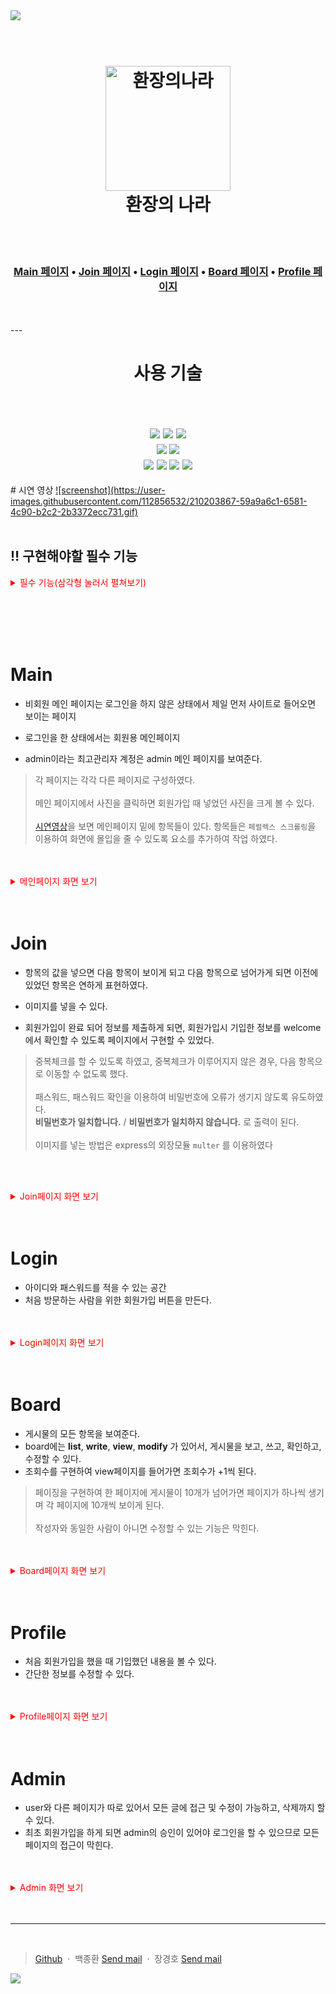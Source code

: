 <img align="center" src="https://capsule-render.vercel.app/api?type=waving&color=auto&height=200&section=header&text=Team3&fontSize=90" />

<h1 align="center">
  <br>
  <a href="https://github.com/OJKSmITh/project1"><img src="https://user-images.githubusercontent.com/116360355/210193578-d3ac59c0-08dc-4bb3-a91e-6e489190d2c8.png" alt="환장의나라" width="200"></a>
  <br>
  환장의 나라
  <br>
</h1>


<br>
<br>
<h3 align="center">
  <a href="#Main">Main 페이지</a> •
  <a href="#Join">Join 페이지</a> •
  <a href="#Login">Login 페이지</a> •
  <a href="#Board">Board 페이지</a> •
  <a href="#Profile">Profile 페이지</a>
</h3>
<br>
<br>
---
<h1 align="center">사용 기술 </h1>
  <br>
 <h2 align="center">
  <img src="https://img.shields.io/badge/html5-E34F26?style=for-the-badge&logo=html5&logoColor=white"> 
  <img src="https://img.shields.io/badge/css-1572B6?style=for-the-badge&logo=css3&logoColor=white"> 
  <img src="https://img.shields.io/badge/javascript-F7DF1E?style=for-the-badge&logo=javascript&logoColor=white">
  <br>
  <img src="https://img.shields.io/badge/github-181717?style=for-the-badge&logo=github&logoColor=white">
  <img src="https://img.shields.io/badge/git-F05032?style=for-the-badge&logo=git&logoColor=white">
  <br>
  <img src="https://img.shields.io/badge/node.js-339933?style=for-the-badge&logo=Node.js&logoColor=white">
  <img src="https://img.shields.io/badge/express-000000?style=for-the-badge&logo=express&logoColor=white">
  <img src="https://img.shields.io/badge/linux-FCC624?style=for-the-badge&logo=linux&logoColor=black"> 
  <img src="https://img.shields.io/badge/mysql-4479A1?style=for-the-badge&logo=mysql&logoColor=white"> 
</h2>
# 시연 영상
<a href="https://youtu.be/NDrjzdRcOVA" >![screenshot](https://user-images.githubusercontent.com/112856532/210203867-59a9a6c1-6581-4c90-b2c2-2b3372ecc731.gif)</a>
<br>
<br>

## :bangbang: 구현해야할 필수 기능
<details>

<summary style="color: red;">필수 기능(삼각형 눌러서 펼쳐보기)</summary>
 


### 1. 메인페이지
- 카테고리
    - Home
    - Join
    - Board
    - Profile
    - Admin
### 2. Join페이지
- 항목
    - 아이디
    - 패스워드
    - 이름
    - 별명
    - 생년월일
    - 성별
    - 전화번호
    - 핸드폰번호
- 회원가입시 등급이 있다.
    - level 3: 최고관리자 
    - level 2 : 관리자 
    - level 1 : 사용자
    - level 0 : 승인 전 단계
-  Welcome페이지 :회원가입 내용을 확인할 수 있다.
    - 아이디
    - 이름
    - 성별
    - 전화번호
    - 핸드폰번호
    
### 3. Login페이지
- 로그인은 아이디와 패스워드 일치여부

### 4. Board페이지
- 테이블 항목
    - 순번
    - 제목
    - 작성자 [회원닉네임] 
    - 작성일
    - 조회수
회원만 들어올 수 있는 페이지
- 회원은 
    - 모든글 리스트보기
    - 모든 작성 글 보기
        - 글보기화면 볼경우 해당 글의 조회수를 +1
    - 새로운 글쓰기
    - 자신이 작성한 글 수정하기 
    - 자신의 글만 삭제 가능
- 관리자는 
    - 모든 글 수정 가능
    - 모든 글 삭제 가능
    
### 5. Profile페이지
로그인한 회원은 프로필 메뉴를 클릭할 수 있다.'
- 항목
    - 아이디
    - 이름
    - 성별
    - 전화번호 
    - 핸드폰 번호

### 6. Admin [선택사항]
- 최고관리자 전용 회원
- 최고관리자는 http://localhost/admin 강제로 이동시 관리자 페이지가 보입니다. 
- 최고관리자는 회원리스트에서 level 0~2 해당되는 모든 사람의 리스트를 볼수있습니다. 최고관리자는 회원리스트에서 회원보기가 가능합니다.
최고관리자는 회원리스트에서 레벨을 수정할수있습니다.
최고관리자는 회원을 이용 중지 할 수 있습니다.
</details>
<br>

<br><br><br>

# Main
<span>

- 비회원 메인 페이지는 로그인을 하지 않은 상태에서 제일 먼저 사이트로 들어오면 보이는 페이지

- 로그인을 한 상태에서는 회원용 메인페이지

- admin이라는 최고관리자 계정은 admin 메인 페이지를 보여준다.


>각 페이지는 각각 다른 페이지로 구성하였다.<br><br>
 메인 페이지에서 사진을 클릭하면 회원가입 때 넣었던 사진을 크게 볼 수 있다.<br><br>
 <a href="#시연-영상" target="_blank">시연영상</a>을 보면 메인페이지 밑에 항목들이 있다. 항목들은 `페럴렉스 스크롤링`을 이용하여 화면에 몰입을 줄 수 있도록 요소를 추가하여 작업 하였다.


 </span>
<br>
<br>
<details><summary style="color: red;"> 메인페이지 화면 보기</summary>


<h3 align="center">
    <br>
    <img width="85%" src="https://user-images.githubusercontent.com/112856532/210208605-2e87a414-0a13-4ae7-9f1c-2e794104ade9.png"/>
    <br>
    비회원 메인 페이지
    <br>  
<br>
</h3>

<h3 align="center">
    <br>
    <img width="85%" src="https://user-images.githubusercontent.com/112856532/210208609-8a98a55a-de64-487d-8a5b-7953c3f8f78a.png"/>
    <br>
    회원 메인 페이지
<br>
</h3>
<br>
<br>
<h3 align="center">
    <br>
    <img width="85%" src="https://user-images.githubusercontent.com/112856532/210208194-320fd3d0-eefc-4855-b6e9-73dbc71bd250.png"/>
    <br>
    admin 메인 페이지
<br>
</h3>
<br>
<br>
<h3 align="center">
    <br>
    <img width="85%" src="https://user-images.githubusercontent.com/112856532/210220178-860ba3d7-5587-4bba-80da-7d5837224a4c.png"/>
    <br>
    admin 메인 페이지
<br>
</h3>
<br>
<br>

</details>

<br>
<br>


# Join
- 항목의 값을 넣으면 다음 항목이 보이게 되고 다음 항목으로 넘어가게 되면 이전에 있었던 항목은 연하게 표현하였다.

- 이미지를 넣을 수 있다.

- 회원가입이 완료 되어 정보를 제출하게 되면, 회원가입시 기입한 정보를 welcome에서 확인할 수 있도록 페이지에서 구현할 수 있었다.

>중복체크를 할 수 있도록 하였고, 중복체크가 이루어지지 않은 경우, 다음 항목으로 이동할 수 없도록 했다.<br><br>
패스워드, 패스워드 확인을 이용하여 비밀번호에 오류가 생기지 않도록 유도하였다.  
**비밀번호가 일치합니다.** / **비밀번호가 일치하지 않습니다.** 로 출력이 된다.<br><br>
이미지를 넣는 방법은 express의 외장모듈 `multer` 를 이용하였다

<br><br>

<details><summary style="color: red;"> Join페이지 화면 보기</summary>
<h3 align="center">
    <br>
    <img width="85%" src="https://user-images.githubusercontent.com/112856532/210215614-ecf410ce-3772-440a-be4f-f97f1346fdc5.png"/>
    <br>
    회원 가입 페이지
<br>
</h3>
<h3 align="center">
    <br>
    <img width="85%" src="https://user-images.githubusercontent.com/112856532/210215611-826488ed-5e45-41e8-a92b-4110ccdbfb90.png"/>
    <br>
    회원 가입 후 welcome 페이지
<br>
</h3>
<br>
<br>
</details>
<br>
<br>


# Login
- 아이디와 패스워드를 적을 수 있는 공간
- 처음 방문하는 사람을 위한 회원가입 버튼을 만든다.

<br>
<br>
<details>

<summary style="color: red;">Login페이지 화면 보기</summary> 

<h3 align="center">
    <br>
    <img width="85%" src="https://user-images.githubusercontent.com/112856532/210208195-c7a2e8e4-dd89-4db0-a77f-3bbfdabd7349.png"/>
    <br>
    로그인 페이지
    <br>  
<br>
</h3>

</details>
<br>
<br>


# Board

- 게시물의 모든 항목을 보여준다.
- board에는 **list**, **write**, **view**, **modify** 가 있어서, 게시물을 보고, 쓰고, 확인하고, 수정할 수 있다.
- 조회수를 구현하여 view페이지를 들어가면 조회수가 +1씩 된다.
>페이징을 구현하여 한 페이지에 게시물이 10개가 넘어가면 페이지가 하나씩 생기며 각 페이지에 10개씩 보이게 된다.<br><br>작성자와 동일한 사람이 아니면 수정할 수 있는 기능은 막힌다.


<br>
<br>

<details>

<summary style="color: red;">Board페이지 화면 보기</summary> 

<h3 align="center">
    <br>
    <img width="85%" src="https://user-images.githubusercontent.com/112856532/210208189-95437ee3-7014-4f65-a4c6-c46caab2149a.png"/>
    <br>
    Board list 페이지
    <br>  
<br>
</h3>
<h3 align="center">
    <br>
    <img width="85%" src="https://user-images.githubusercontent.com/112856532/210208186-acfd7c3c-8619-408a-ae9c-2cfbb019d6e4.png"/>
    <br>
    Board write 페이지
    <br>  
<br>
</h3>
<h3 align="center">
    <br>
    <img width="85%" src="https://user-images.githubusercontent.com/112856532/210208182-830822c7-3f59-4732-ac2a-5df627815a03.png"/>
    <br>
    Board view 페이지
    <br>  
<br>
</h3>

<h3 align="center">
    <br>
    <img width="85%" src="https://user-images.githubusercontent.com/112856532/210208190-dfc85462-29c2-4778-b2a6-08ac826e5015.png"/>
    <br>
    Board view 페이지(다른 유저)
    <br>  
<br>
</h3>



</details>
<br>
<br>

# Profile
- 처음 회원가입을 했을 때 기입했던 내용을 볼 수 있다.
- 간단한 정보를 수정할 수 있다.
<br>
<br>

<details>

<summary style="color: red;">Profile페이지 화면 보기</summary> 

<h3 align="center">
    <br>
    <img width="85%" src="https://user-images.githubusercontent.com/112856532/210220179-e7ffdefd-7866-424f-aec3-7075b5a77889.png"/>
    <br>
    Profile view 페이지
    <br>  
<br>
</h3>
<h3 align="center">
    <br>
    <img width="85%" src="https://user-images.githubusercontent.com/112856532/210220180-104d46c3-8c4f-42a6-bfae-0bf40ff9c262.png"/>
    <br>
    Profile modify 페이지
    <br>  
<br>
</details>
<br>
<br>

# Admin
- user와 다른 페이지가 따로 있어서 모든 글에 접근 및 수정이 가능하고, 삭제까지 할 수 있다.
- 최초 회원가입을 하게 되면 admin의 승인이 있어야 로그인을 할 수 있으므로 모든 페이지의 접근이 막힌다.
<br>
<br>
<details>
<summary style="color: red;"> Admin 화면 보기</summary>
<h3 align="center">
    <br>
    <img width="85%" src="https://user-images.githubusercontent.com/112856532/210208194-320fd3d0-eefc-4855-b6e9-73dbc71bd250.png"/>
    <br>
    Admin main 페이지
    <br>  
<br>
</h3>
<h3 align="center">
    <br>
    <img width="85%" src="https://user-images.githubusercontent.com/112856532/210208193-a03e9456-6a62-496c-ab81-16013dcf15f5.png"/>
    <br>
    Admin 회원 관리 페이지
    <br>  
<br>
</h3>
<h3 align="center">
    <br>
    <img width="85%" src="https://user-images.githubusercontent.com/112856532/210208192-bcbc90e5-90fa-4b6b-939a-30c20d65f44b.png"/>
    <br>
    Admin board 페이지
    <br>  
<br>
</h3>
</details>
<br>
<br>


---
<br>

> [Github](https://github.com/OJKSmITh/project1) &nbsp;&middot;&nbsp;
> 백종환 <a href="mailto:baekbr13@gmail.com">Send mail</a> &nbsp;&middot;&nbsp;
> 장경호 <a href="mailto:csa0545@gmail.com">Send mail</a>

<img align="center" src="https://capsule-render.vercel.app/api?type=waving&color=auto&height=200&section=footer&text=Thanks!&fontSize=90" />
